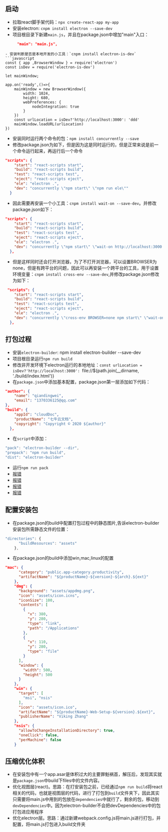 ## 启动

- 拉取react脚手架代码：`npx create-react-app my-app`
- 安装electron: `cnpm install electron --save-dev`
- 项目根目录下新建`main.js`，并且在package.json中增加"main"入口：
  ```json
    "main": "main.js",
```
- 安装判断是否是本地开发的小工具：`cnpm install electron-is-dev`
```javascript
const { app ,BrowserWindow } = require('electron')
const isDev = require('electron-is-dev')

let mainWindow;

app.on('ready',()=>{
    mainWindow = new BrowserWindow({
        width: 1024,
        height: 680,
        webPreferences: {
            nodeIntegration: true
        }
    })
    const urlLocation = isDev?'http://localhost:3000': 'ddd'
    mainWindow.loadURL(urlLocation)
})
```
- 安装同时运行两个命令的包：`npm install concurrently --save`
- 修改package.json为如下，但是因为这是同时运行的，但是正常来说是前一个命令运行起来，再运行后一个命令
```json
"scripts": {
    "start": "react-scripts start",
    "build": "react-scripts build",
    "test": "react-scripts test",
    "eject": "react-scripts eject",
    "ele": "electron .",
    "dev": "concurrently \"npm start\" \"npm run ele\""
  }
```
- 因此需要再安装一个小工具：`cnpm install wait-on --save-dev`。并修改package.json如下：
```json
"scripts": {
    "start": "react-scripts start",
    "build": "react-scripts build",
    "test": "react-scripts test",
    "eject": "react-scripts eject",
    "ele": "electron .",
    "dev": "concurrently \"npm start\" \"wait-on http://localhost:3000 && electron .\""
  },
```
- 但是这样同时还会打开浏览器，为了不打开浏览器，可以设置BROWSER为none，但是有跨平台的问题，因此可以再安装一个跨平台的工具，用于设置环境变量：`cnpm install cross-env --save-dev`,并修改package.json修改为如下：
```json
 "scripts": {
    "start": "react-scripts start",
    "build": "react-scripts build",
    "test": "react-scripts test",
    "eject": "react-scripts eject",
    "ele": "electron .",
    "dev": "concurrently \"cross-env BROWSER=none npm start\" \"wait-on http://localhost:3000 && electron .\""
  },
```
## 打包过程

- 安装`electron-builder`: npm install electron-builder --save-dev
- 项目根目录运行`npm run build`
- 修改非开发环境下electron运行的本地地址：`const urlLocation = isDev?'http://localhost:3000': `file://${path.join(__dirname, './build/index.html')}` `
- 在`package.json`中添加基本配置，package.json第一层添加如下代码：
```json
"author": {
    "name": "qiandingwei",
    "email": "1370336125@qq.com"
},
"build": {
    "appId": "cloudDoc",
    "productName": "七牛云文档",
    "copyright": "Copyright © 2020 ${author}"
  },
```
- 在`script`中添加：
```javascript
"pack": "electron-builder --dir",
"prepack": "npm run build",
"dist": "electron-builder"
```
- 运行`npm run pack`
- [报错](https://blog.csdn.net/weixin_42826294/article/details/113590638)
- [报错](https://blog.csdn.net/weixin_42826294/article/details/113592301)
- [报错](https://blog.csdn.net/weixin_42826294/article/details/113595030)
- [报错](https://blog.csdn.net/weixin_42826294/article/details/113595862)

## 配置安装包

- 在package.json的build中配置打包过程中的静态图片,告诉electron-builder安装包所需静态文件的位置：
```javascript
"directories": {
      "buildResources": "assets"
    },
```

- 在package.json的build中添加win,mac,linux的配置

```json
"mac": {
      "category": "public.app-category.productivity",
      "artifactName": "${productName}-${version}-${arch}.${ext}"
    },
    "dmg": {
      "background": "assets/appdmg.png",
      "icon": "assets/icon.icns",
      "iconSize": 100,
      "contents": [
        {
          "x": 380,
          "y": 280,
          "type": "link",
          "path": "/Applications"
        },
        {
          "x": 110,
          "y": 280,
          "type": "file"
        }
      ],
      "window": {
        "width": 500,
        "height": 500
      }
    },
    "win": {
      "target": [
        "msi", "nsis"
      ],
      "icon": "assets/icon.ico",
      "artifactName": "${productName}-Web-Setup-${version}.${ext}",
      "publisherName": "Viking Zhang"
    },
    "nsis": {
      "allowToChangeInstallationDirectory": true,
      "oneClick": false,
      "perMachine": false
    }
```

## 压缩优化体积

- 在安装包中有一个app.asar是体积过大的主要罪魁祸首，解压后，发现其实就是`package.json`中build下files中的文件内容。
- 优化视图层(react)。思路：在打安装包之前，已经通过`npm run build`将react相关的代码，也就是视图层的代码，进行了打包到`build`文件夹下，因此其实只需要将main.js中用到的包放在`dependencies`中就行了，剩余的包，移动到`devDependencies`中。因为electron-builder不会把devDependencies中的包打包进应用程序
- 优化electron层。思路：通过新建webpack.config.js将main.js进行打包，并配置，将main.js打包进入build文件夹
